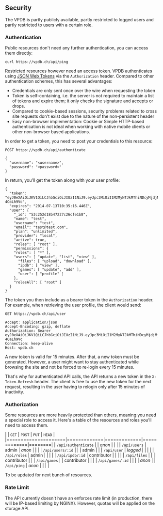## Security

The VPDB is partly publicly available, partly restricted to logged users and 
partly restricted to users with a certain role.


### Authentication

Public resources don't need any further authentication, you can access them 
directly:

	curl https://vpdb.ch/api/ping

Restricted resources however need an access token. VPDB authenticates using 
[JSON Web Tokens](http://tools.ietf.org/html/draft-ietf-oauth-json-web-token)
via the `Authorization` header. Compared to other authentication schemes, this
has several advantages:

 * Credentials are only sent once over the wire when requesting the token
 * Token is self-containing, i.e. the server is not required to maintain
   a list of tokens and expire them; it only checks the signature and 
   accepts or drops.
 * Compared to cookie-based sessions, security problems related to cross
   site requests don't exist due to the nature of the non-persistent header
 * Easy non-browser implementation: Cookie or Simple HTTP-based 
   authentication is not ideal when working with native mobile clients or
   other non-browser based applications.
  
In order to get a token, you need to post your credentials to this resource:

	POST https://vpdb.ch/api/authenticate
	
	{
	  "username": "<username>",
	  "password": "<password>"
	}
	
In return, you'll get the token along with your user profile:

	{
	  "token": "eyJ0eXAiOiJKV1QiLCJhbGciOiJIUzI1NiJ9.eyJpc3MiOiI1M2MyNTJkMThiNDcyMjdjMjZjZmUxYjgiLCJpYXQiOiIyMDE0LTA3LTEzVDA5OjM1OjE2LjQ0NloiLCJleHAiOiIyMDE0LTA3LTEzVDEwOjM1OjE2LjQ0NloifQ.8RyvT14Ga2gpfmiyVbx45RcqbFHxSgWjgC-4OaLh9Vc",
	  "expires": "2014-07-13T10:35:16.446Z",
	  "user": {
	    "_id": "53c252d18b47227c26cfe1b8",
	    "name": "test",
	    "username": "test",
	    "email": "test@test.com",
	    "plan": "unlimited",
	    "provider": "local",
	    "active": true,
	    "roles": [ "root" ],
	    "permissions": {
	    "roles": [ "*" ],
	    "users": [ "update", "list", "view" ],
	      "files": [ "upload", "download" ],
	      "ipdb": [ "view" ],
	      "games": [ "update", "add" ],
	      "user": [ "profile" ]
	    },
	    "rolesAll": [ "root" ]
	  }
	}
	
The token you then include as a bearer token in the `Authorization` header. For
example, when retrieving the user profile, the client would send:

	GET https://vpdb.ch/api/user
	
	Accept: application/json
	Accept-Encoding: gzip, deflate
	Authorization: Bearer eyJ0eXAiOiJKV1QiLCJhbGciOiJIUzI1NiJ9.eyJpc3MiOiI1M2MyNTJkMThiNDcyMjdjMjZjZmUxYjgiLCJpYXQiOiIyMDE0LTA3LTEzVDA5OjM1OjE2LjQ0NloiLCJleHAiOiIyMDE0LTA3LTEzVDEwOjM1OjE2LjQ0NloifQ.8RyvT14Ga2gpfmiyVbx45RcqbFHxSgWjgC-4OaLh9Vc
	Connection: keep-alive
	Host: vpdb.ch

A new token is valid for 15 minutes. After that, a new token must be generated.
However, a user might want to stay authenticated while browsing the site and 
not be forced to re-login every 15 minutes.

That's why for authenticated API calls, the API returns a new token in the 
`X-Token-Refresh` header. The client is free to use the new token for the next
request, resulting in the user having to relogin only after 15 minutes of 
inactivity.


### Authorization

Some resources are more heavily protected than others, meaning you need a 
special role to access it. Here's a table of the resources and roles you'll 
need to access them.

|                     | `GET`       | `POST`      | `PUT`       | `HEAD` |
|=====================|=============|=============|=============|========|
| `/api/authenticate` |             | *anon*      |             |        |
| `/api/users`        | admin       | *anon*      |             |        |
| `/api/users/:id`    |             |             | admin       |        |
| `/api/user`         | *logged*    |             |             |        |
| `/api/roles`        | admin       |             |             |        |
| `/api/ipdb/:id`     | contributor |             |             |        |
| `/api/files`        |             |             | contributor |        |
| `/api/games`        |             | contributor |             |        |
| `/api/games/:id`    |             |             |             | *anon* |
| `/api/ping`         | *anon*      |             |             |        |

To be updated for next bunch of resources.


### Rate Limit

The API currently doesn't have an enforces rate limit (in production, there
will be IP-based limiting by NGINX). However, quotas will be applied on the
storage API.
